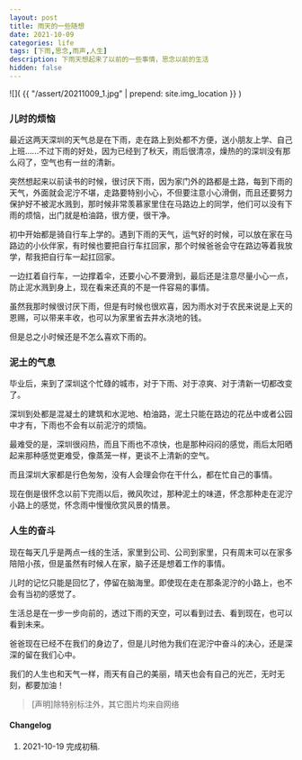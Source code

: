 ```yaml
---
layout: post
title: 雨天的一些随想
date: 2021-10-09
categories: life
tags: [下雨,思念,雨声,人生]
description: 下雨天想起来了以前的一些事情，思念以前的生活
hidden: false
---
```


![](  {{ "/assert/20211009_1.jpg" | prepend: site.img_location }}  )

### 儿时的烦恼

最近这两天深圳的天气总是在下雨，走在路上到处都不方便，送小朋友上学、自己上班......不过下雨的好处，因为已经到了秋天，雨后很清凉，燥热的的深圳没有那么闷了，空气也有一丝的清新。

突然想起来以前读书的时候，很讨厌下雨，因为家门外的路都是土路，每到下雨的天气，外面就会泥泞不堪，走路要特别小心，不但要注意小心滑倒，而且还要努力保护好不被泥水溅到，那时候非常羡慕家里住在马路边上的同学，他们可以没有下雨的烦恼，出门就是柏油路，很方便，很干净。

初中开始都是骑自行车上学的。遇到下雨的天气，运气好的时候，可以放在家在马路边的小伙伴家，有时候也要把自行车扛回家，那个时候爸爸会守在路边等着我放学，帮我把自行车一起扛回家。

一边扛着自行车，一边撑着伞，还要小心不要滑到，最后还是注意尽量小心一点，防止泥水溅到身上，现在看来还真的不是一件容易的事情。

虽然我那时候很讨厌下雨，但是有时候也很欢喜，因为雨水对于农民来说是上天的恩赐，可以带来丰收，也可以为家里省去井水浇地的钱。

但是总之小时候还是不怎么喜欢下雨的。

### 泥土的气息

毕业后，来到了深圳这个忙碌的城市，对于下雨、对于凉爽、对于清新一切都改变了。

深圳到处都是混凝土的建筑和水泥地、柏油路，泥土只能在路边的花丛中或者公园中才有，下雨也不会有以前泥泞的烦恼。

最难受的是，深圳很闷热，而且下雨也不凉快，也是那种闷闷的感觉，雨后太阳晒起来那种感觉更难受，像蒸笼一样，更谈不上清新的空气。

而且深圳大家都是行色匆匆，没有人会理会你在干什么，都在忙自己的事情。

现在倒是很怀念以前下完雨以后，微风吹过，那种泥土的味道，怀念那种走在泥泞小路上的感觉，怀念雨中慢慢欣赏风景的情景。

### 人生的奋斗

现在每天几乎是两点一线的生活，家里到公司、公司到家里，只有周末可以在家多陪陪小孩，但是虽然有时候人在家，脑子还是想着工作的事情。

儿时的记忆只能是回忆了，停留在脑海里。即使现在走在那条泥泞的小路上，也不会有当初的感觉了。

生活总是在一步一步向前的，透过下雨的天空，可以看到过去、看到现在，也可以看到未来。

爸爸现在已经不在我们的身边了，但是儿时他为我们在泥泞中奋斗的决心，还是深深的留在我们心中。

我们的人生也和天气一样，雨天有自己的美丽，晴天也会有自己的光芒，无时无刻，都要加油！


> [声明]除特别标注外，其它图片均来自网络

#### Changelog
1. 2021-10-19  完成初稿.